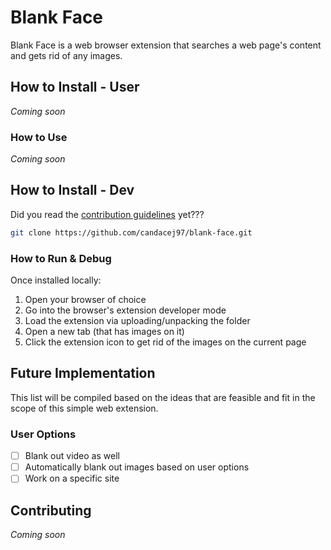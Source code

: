 # Blank Face

Blank Face is a web browser extension that searches a web page's content and gets rid of any images.

## How to Install - User

_Coming soon_

### How to Use

_Coming soon_

## How to Install - Dev

Did you read the [contribution guidelines](##Contributing) yet???

```bash
git clone https://github.com/candacej97/blank-face.git
```

### How to Run & Debug

Once installed locally:

1. Open your browser of choice
2. Go into the browser's extension developer mode
3. Load the extension via uploading/unpacking the folder
4. Open a new tab (that has images on it)
5. Click the extension icon to get rid of the images on the current page

## Future Implementation

This list will be compiled based on the ideas that are feasible and fit in the scope of this simple web extension.

### User Options

- [ ] Blank out video as well
- [ ] Automatically blank out images based on user options
- [ ] Work on a specific site

## Contributing

_Coming soon_
